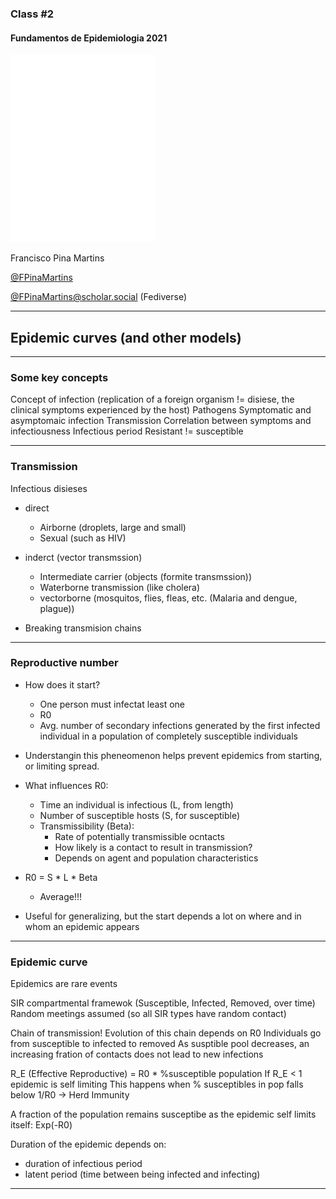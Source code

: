 ### Class #2

#### Fundamentos de Epidemiologia 2021

<img src="common/logo-FCUL.png" style="background:none; border:none; box-shadow:none;">

Francisco Pina Martins

[@FPinaMartins](https://twitter.com/FPinaMartins)

[@FPinaMartins@scholar.social](https://scholar.social/@FPinaMartins) (Fediverse)

---

## Epidemic curves (and other models)

---

### Some key concepts

Concept of infection (replication of a foreign organism != disiese, the clinical symptoms experienced by the host)
Pathogens
Symptomatic and asymptomaic infection
Transmission
Correlation between symptoms and infectiousness
Infectious period
Resistant != susceptible

---

### Transmission

Infectious disieses
* direct 
  * Airborne (droplets, large and small)
  * Sexual (such as HIV)

* inderct (vector transmssion)
  * Intermediate carrier (objects (formite transmssion))
  * Waterborne transmission (like cholera)
  * vectorborne (mosquitos, flies, fleas, etc. (Malaria and dengue, plague))
* Breaking transmision chains

---

### Reproductive number

* How does it start?
  * One person must infectat least one
  * R0
  * Avg. number of secondary infections generated by the first infected individual in a population of completely susceptible individuals
* Understangin this pheneomenon helps prevent epidemics from starting, or limiting spread.

* What influences R0:
  * Time an individual is infectious (L, from length)
  * Number of susceptible hosts (S, for susceptible)
  * Transmissibility (Beta):
    * Rate of potentially transmissible ocntacts
    * How likely is a contact to result in transmission?
    * Depends on agent and population characteristics 
* R0 = S * L * Beta
  * Average!!!
* Useful for generalizing, but the start depends a lot on where and in whom an epidemic appears

---

### Epidemic curve

Epidemics are rare events

SIR compartmental framewok (Susceptible, Infected, Removed, over time)
Random meetings assumed (so all SIR types have random contact)

Chain of transmission!
Evolution of this chain depends on R0
Individuals go from susceptible to infected to removed
As susptible pool decreases, an increasing fration of contacts does not lead to new infections

R_E (Effective Reproductive) = R0 * %susceptible population
If R_E < 1 epidemic is self limiting
This happens when % susceptibles in pop falls below 1/R0 -> Herd Immunity

A fraction of the population remains susceptibe as the epidemic self limits itself: Exp(-R0)

Duration of the epidemic depends on:
* duration of infectious period
* latent period (time between being infected and infecting)

---
